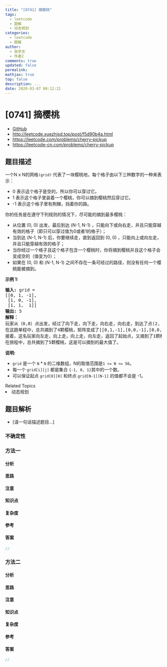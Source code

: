 ```yaml
---
title: "[0741] 摘樱桃"
tags:
  - leetcode
  - 题解
  - 动态规划
categories:
  - leetcode
  - 题解
author:
  - 张学志
  - 作者2
comments: true
updated: false
permalink:
mathjax: true
top: false
description: ...
date: 2020-03-07 00:12:21
---
```



# [0741] 摘樱桃
* [GitHub](https://github.com/algoboy101/LeetCodeCrowdsource/tree/master/_posts/QA/%5B0741%5D%20%E6%91%98%E6%A8%B1%E6%A1%83.md)
* http://leetcode.xuezhisd.top/post/f5d90b4a.html
* https://leetcode.com/problems/cherry-pickup
* https://leetcode-cn.com/problems/cherry-pickup


## 题目描述

<p>一个N x N的网格<code>(grid)</code>&nbsp;代表了一块樱桃地，每个格子由以下三种数字的一种来表示：</p>

<ul>
	<li>0 表示这个格子是空的，所以你可以穿过它。</li>
	<li>1 表示这个格子里装着一个樱桃，你可以摘到樱桃然后穿过它。</li>
	<li>-1 表示这个格子里有荆棘，挡着你的路。</li>
</ul>

<p>你的任务是在遵守下列规则的情况下，尽可能的摘到最多樱桃：</p>

<ul>
	<li>从位置&nbsp;(0, 0) 出发，最后到达 (N-1, N-1) ，只能向下或向右走，并且只能穿越有效的格子（即只可以穿过值为0或者1的格子）；</li>
	<li>当到达 (N-1, N-1) 后，你要继续走，直到返回到 (0, 0) ，只能向上或向左走，并且只能穿越有效的格子；</li>
	<li>当你经过一个格子且这个格子包含一个樱桃时，你将摘到樱桃并且这个格子会变成空的（值变为0）；</li>
	<li>如果在 (0, 0) 和 (N-1, N-1) 之间不存在一条可经过的路径，则没有任何一个樱桃能被摘到。</li>
</ul>

<p><strong>示例 1:</strong></p>

<pre>
<strong>输入:</strong> grid =
[[0, 1, -1],
 [1, 0, -1],
 [1, 1,  1]]
<strong>输出:</strong> 5
<strong>解释：</strong> 
玩家从（0,0）点出发，经过了向下走，向下走，向右走，向右走，到达了点(2, 2)。
在这趟单程中，总共摘到了4颗樱桃，矩阵变成了[[0,1,-1],[0,0,-1],[0,0,0]]。
接着，这名玩家向左走，向上走，向上走，向左走，返回了起始点，又摘到了1颗樱桃。
在旅程中，总共摘到了5颗樱桃，这是可以摘到的最大值了。
</pre>

<p><strong>说明:</strong></p>

<ul>
	<li><code>grid</code> 是一个&nbsp;<code>N</code> * <code>N</code> 的二维数组，N的取值范围是<code>1 &lt;= N &lt;= 50</code>。</li>
	<li>每一个&nbsp;<code>grid[i][j]</code> 都是集合&nbsp;<code>{-1, 0, 1}</code>其中的一个数。</li>
	<li>可以保证起点&nbsp;<code>grid[0][0]</code>&nbsp;和终点&nbsp;<code>grid[N-1][N-1]</code>&nbsp;的值都不会是 -1。</li>
</ul>
<div><div>Related Topics</div><div><li>动态规划</li></div></div>


## 题目解析
* [请一句话描述题目...]

### 不确定性


### 方法一

#### 分析

#### 思路

#### 注意

#### 知识点

#### 复杂度

#### 参考

#### 答案

```cpp
//
```


### 方法二

#### 分析

#### 思路

#### 注意

#### 知识点

#### 复杂度

#### 参考

#### 答案

```cpp
//
```


